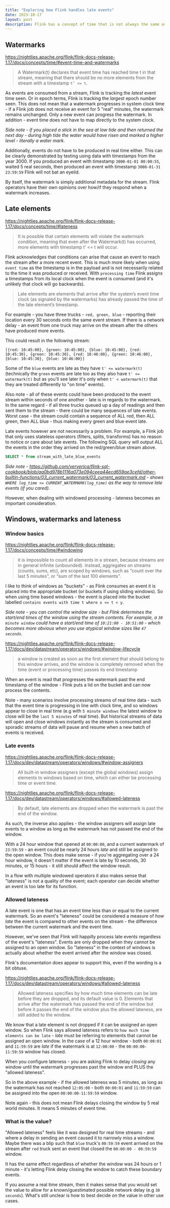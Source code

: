 ```yaml
---
title: "Exploring how Flink handles late events"
date: 2023-10-17
layout: post
description: Flink has a concept of time that is not always the same as real world time. This article is exploring what causes an event to be considered late and how Flink jobs take account of lateness.
---
```

## Watermarks

https://nightlies.apache.org/flink/flink-docs-release-1.17/docs/concepts/time/#event-time-and-watermarks

> A Watermark(t) declares that event time has reached time t in that stream, meaning that there should be no more elements from the stream with a timestamp `t’ <= t`.

As events are consumed from a stream, Flink is tracking the _latest_ event time seen. Or in epoch terms, Flink is tracking the _largest_ epoch number seen. This does not mean that a watermark progresses in system clock time - if a Flink job does not receive an event for 5 "real" minutes, the watermark remains unchanged. Only a new event can progress the watermark. In addition - event time does not have to map directly to the system clock.

_Side note - if you placed a stick in the sea at low tide and then returned the next day - during high tide the water would have risen and marked a higher level - literally a water mark._

Additionally, events do not have to be produced in real time either. This can be clearly demonstrated by testing using data with timestamps from the year 3000. If you produced an event with timestamp `3000-01-01 00:00:55`, waited 5 real seconds, then produced an event with timestamp `3000-01-31 23:59:59` Flink will not bat an eyelid.

By itself, the watermark is simply additional metadata for the stream. Flink operators have their own opinions over how/if they respond when a watermark increases.

## Late elements

https://nightlies.apache.org/flink/flink-docs-release-1.17/docs/concepts/time/#lateness

> It is possible that certain elements will violate the watermark condition, meaning that even after the Watermark(t) has occurred, more elements with timestamp t’ <= t will occur.

Flink acknowledges that conditions can arise that cause an event to reach the stream after a more recent event. This is much more likely when using `event time` as the timestamp is in the payload and is not necessarily related to the time it was produced or received. With `processing time` Flink assigns a timestamps from its local clock when the event is consumed (and it's unlikely that clock will go backwards).

> Late elements are elements that arrive after the system’s event time clock (as signaled by the watermarks) has already passed the time of the late element’s timestamp.

For example - you have three trucks - `red, green, blue` - reporting their location every 30 seconds onto the same event stream. If there is a network delay - an event from one truck may arrive on the stream after the others have produced more events.

This could result in the following stream:

`[{red: 10:45:00}, {green: 10:45:00}, {blue: 10:45:00}, {red: 10:45:30}, {green: 10:45:30}, {red: 10:46:00}, {green: 10:46:00}, {blue: 10:45:30}, {blue: 10:46:00}]`

Some of the `blue` events are late as they have `t' <= watermark(t)` (technically the `green` events are late too as they also have `t' <= watermark(t)` but as you'll see later it's only when `t' < watermark(t)` that they are treated differently to "on time" events).

Also note - all of these events could have been produced to the event stream within seconds of one another - late is in regards to the watermark. In the same regard - if all three trucks queued up a day of readings and then sent them to the stream - there could be many sequences of late events. Worst case - the stream could contain a sequence of ALL red, then ALL green, then ALL blue - thus making every green and blue event late.

Late events however are not necessarily a problem. For example, a Flink job that only uses stateless operators (filters, splits, transforms) has no reason to notice or care about late events. The following SQL query will output ALL the events in the order they arrived on the red/green/blue stream above.

```sql
SELECT * from stream_with_late_blue_events
```

_Side note - https://github.com/ververica/flink-sql-cookbook/blob/aa0bd978b1116a073e094ceea44ecd659ae3cefd/other-builtin-functions/03_current_watermark/03_current_watermark.md - shows `WHERE log_time <= CURRENT_WATERMARK(log_time)` as the way to remove late events (if you cared)._

However, when dealing with windowed processing - lateness becomes an important consideration.

## Windows, watermarks and lateness

### Window basics

https://nightlies.apache.org/flink/flink-docs-release-1.17/docs/concepts/time/#windowing

> it is impossible to count all elements in a stream, because streams are in general infinite (unbounded). Instead, aggregates on streams (counts, sums, etc), are scoped by windows, such as “count over the last 5 minutes”, or “sum of the last 100 elements”.

I like to think of windows as "buckets" - as Flink consumes an event it is placed into the appropriate bucket (or buckets if using sliding windows). So when using time based windows - the event is placed into the bucket labelled `contains events with time t where x <= t < y`.

_Side note - you can control the window size - but Flink determines the start/end times of the window using the stream contents. For example, a `30 minute window` could have a start/end time of `10:21:00 - 10:51:00` - which becomes more obvious when you use atypical window sizes like `47 seconds`._

https://nightlies.apache.org/flink/flink-docs-release-1.17/docs/dev/datastream/operators/windows/#window-lifecycle

> a window is created as soon as the first element that should belong to this window arrives, and the window is completely removed when the time (event or processing time) passes its end timestamp

When an event is read that progresses the watermark past the end timestamp of the window - Flink puts a lid on the bucket and can now process the contents.

Note - many scenarios involve processing streams of real time data - such that the event time is progressing in line with clock time, and so windows appear to close in real time (e.g with `5 minute windows` the latest window to close will be the `last 5 minutes` of real time). But historical streams of data will open and close windows instantly as the stream is consumed and sporadic streams of data will pause and resume when a new batch of events is received.

### Late events

https://nightlies.apache.org/flink/flink-docs-release-1.17/docs/dev/datastream/operators/windows/#window-assigners

> All built-in window assigners (except the global windows) assign elements to windows based on time, which can either be processing time or event time.

https://nightlies.apache.org/flink/flink-docs-release-1.17/docs/dev/datastream/operators/windows/#allowed-lateness

> By default, late elements are dropped when the watermark is past the end of the window.

As such, the inverse also applies - the window assigners will assign late events to a window as long as the watermark has not passed the end of the window.

With a 24 hour window that opened at `00:00:00`, and a current watermark of `23:59:59` - an event could be nearly 24 hours _late_ and still be assigned to the open window. This does make sense - if you're aggregating over a 24 hour window, it doesn't matter if the event is late by 10 seconds, 30 minutes, or 15 hours - it still should affect the window result.

In a flow with multiple windowed operators it also makes sense that "lateness" is not a quality of the event; each operator can decide whether an event is too late for its function.

### Allowed lateness

A late event is one that has an event time less than or equal to the current watermark. So an event's "lateness" could be considered a measure of _how late_ the event is compared to other events on the stream - the difference between the current watermark and the event time.

However, we've seen that Flink will happilly process late events regardless of the event's "lateness". Events are only dropped when they cannot be assigned to an open window. So "lateness" in the context of windows is actually about whether the event arrived after the window was closed.

Flink's documentation does appear to support this, even if the wording is a bit obtuse.

https://nightlies.apache.org/flink/flink-docs-release-1.17/docs/dev/datastream/operators/windows/#allowed-lateness

> Allowed lateness specifies by how much time elements can be late before they are dropped, and its default value is 0. Elements that arrive after the watermark has passed the end of the window but before it passes the end of the window plus the allowed lateness, are still added to the window.

We know that a late element is not dropped if it can be assigned an open window. So when Flink says allowed lateness refers to `how much time elements can be late` - _late_ must be referring to elements that cannot be assigned an open window. In the case of a 12 hour window - both `00:00:01` and `11:59:59` are _late_ if the watermark is at `12:00:00` - the `00:00:00-11:59:59` window has closed.

When you configure lateness - you are asking Flink to delay _closing_ any window until the watermark progresses past the window end PLUS the "allowed lateness".

So in the above example - if the allowed lateness was 5 minutes, as long as the watermark has not reached `12:05:00` - both `00:00:01` and `11:59:59` can be assigned into the open `00:00:00-11:59:59` window.

Note again - this does not mean Flink delays closing the window by 5 real world minutes. It means 5 minutes of event time.

### What is the value?

"Allowed lateness" feels like it was designed for real time streams - and where a delay in sending an event caused it to narrowly miss a window. Maybe there was a blip such that `blue` truck's `00:59:59` event arrived on the stream after `red` truck sent an event that closed the `00:00:00 - 00:59:59` window.

It has the same effect regardless of whether the window was 24 hours or 1 minute - it's letting Flink delay closing the window to catch these boundary events.

If you assume a real time stream, then it makes sense that you would set the value to allow for a known/guestimated possible network delay (e.g `30 seconds`). What's still unclear is how to best decide on the value in other use cases.
